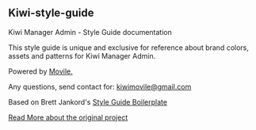 ## Kiwi-style-guide ##

Kiwi Manager Admin - Style Guide documentation

This style guide is unique and exclusive for reference about brand colors, assets and patterns for Kiwi Manager Admin. 

Powered by [Movile.](http://www.movile.com)

Any questions, send contact for: kiwimovile@gmail.com

Based on Brett Jankord's [Style Guide Boilerplate](http://brettjankord.com/projects/style-guide-boilerplate/)	

[Read More about the original project](http://www.monolinea.com/labs/bootstrap-stye-guide-boilerplate/‎)